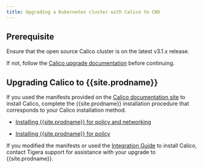 ```yaml
---
title: Upgrading a Kubernetes cluster with Calico to CNX 
---
```


## Prerequisite

Ensure that the open source Calico cluster is on the latest v3.1.x
release.

If not, follow the [Calico upgrade documentation](https://docs.projectcalico.org/v3.1/getting-started/kubernetes/upgrade/) 
before continuing.

## Upgrading Calico to {{site.prodname}}

If you used the manifests provided on the [Calico documentation site](https://docs.projectcalico.org/) 
to install Calico, complete the {{site.prodname}} installation procedure that 
corresponds to your Calico installation method.

- [Installing {{site.prodname}} for policy and networking](installation/calico)

- [Installing {{site.prodname}} for policy](installation/other)

If you modified the manifests or used the 
[Integration Guide](https://docs.projectcalico.org/latest/getting-started/kubernetes/installation/integration) 
to install Calico, contact Tigera support for assistance with your upgrade 
to {{site.prodname}}.

